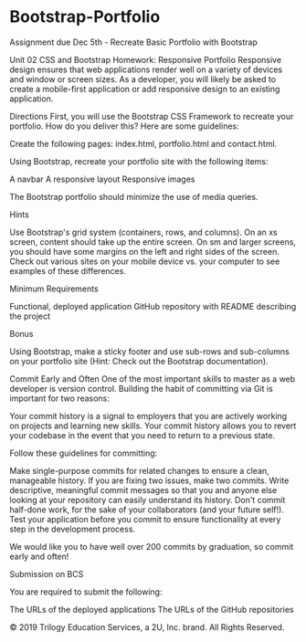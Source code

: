 # Bootstrap-Portfolio
Assignment due Dec 5th - Recreate Basic Portfolio with Bootstrap

Unit 02 CSS and Bootstrap Homework: Responsive Portfolio
Responsive design ensures that web applications render well on a variety of devices and window or screen sizes. As a developer, you will likely be asked to create a mobile-first application or add responsive design to an existing application.

Directions
First, you will use the Bootstrap CSS Framework to recreate your portfolio. How do you deliver this? Here are some guidelines:

Create the following pages: index.html, portfolio.html and contact.html.

Using Bootstrap, recreate your portfolio site with the following items:

A navbar
A responsive layout
Responsive images


The Bootstrap portfolio should minimize the use of media queries.


Hints

Use Bootstrap's grid system (containers, rows, and columns).
On an xs screen, content should take up the entire screen. On sm and larger screens, you should have some margins on the left and right sides of the screen. Check out various sites on your mobile device vs. your computer to see examples of these differences.


Minimum Requirements

Functional, deployed application
GitHub repository with README describing the project


Bonus

Using Bootstrap, make a sticky footer and use sub-rows and sub-columns on your portfolio site (Hint: Check out the Bootstrap documentation).


Commit Early and Often
One of the most important skills to master as a web developer is version control. Building the habit of committing via Git is important for two reasons:

Your commit history is a signal to employers that you are actively working on projects and learning new skills.
Your commit history allows you to revert your codebase in the event that you need to return to a previous state.


Follow these guidelines for committing:

Make single-purpose commits for related changes to ensure a clean, manageable history. If you are fixing two issues, make two commits.
Write descriptive, meaningful commit messages so that you and anyone else looking at your repository can easily understand its history.
Don't commit half-done work, for the sake of your collaborators (and your future self!).
Test your application before you commit to ensure functionality at every step in the development process.

We would like you to have well over 200 commits by graduation, so commit early and often!


Submission on BCS

You are required to submit the following:

The URLs of the deployed applications
The URLs of the GitHub repositories


© 2019 Trilogy Education Services, a 2U, Inc. brand. All Rights Reserved.
